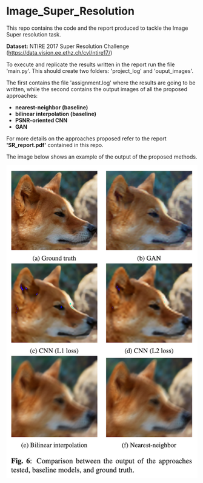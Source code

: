 # Image_Super_Resolution

This repo contains the code and the report produced to tackle the Image Super resolution task.

**Dataset:** NTIRE 2017 Super Resolution Challenge (https://data.vision.ee.ethz.ch/cvl/ntire17/)


To execute and replicate the results written in the report run the file 'main.py'. This should create two folders: 'project_log' and 'ouput_images'.

The first contains the file 'assignment.log' where the results are going to be written, while the second contains the output images of all the proposed approaches:

- **nearest-neighbor (baseline)**
- **bilinear interpolation (baseline)**
- **PSNR-oriented CNN**
- **GAN**

For more details on the approaches proposed refer to the report **'SR_report.pdf'** contained in this repo.

The image below shows an example of the output of the proposed methods.

![My Image](comparison_gt.jpg)